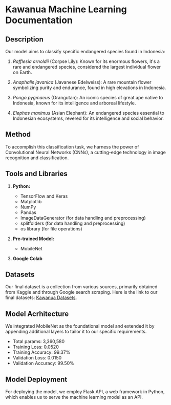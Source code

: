 # Kawanua Machine Learning Documentation

## Description
Our model aims to classify specific endangered species found in Indonesia:

1. *Rafflesia arnoldii* (Corpse Lily): Known for its enormous flowers, it's a rare and endangered species, considered the largest individual flower on Earth.

2. *Anaphalis javanica* (Javanese Edelweiss): A rare mountain flower symbolizing purity and endurance, found in high elevations in Indonesia.

3. *Pongo pygmaeus* (Orangutan): An iconic species of great ape native to Indonesia, known for its intelligence and arboreal lifestyle.

4. *Elephas maximus* (Asian Elephant): An endangered species essential to Indonesian ecosystems, revered for its intelligence and social behavior.

## Method
To accomplish this classification task, we harness the power of Convolutional Neural Networks (CNNs), a cutting-edge technology in image recognition and classification.

## Tools and Libraries
1. **Python:**
   - TensorFlow and Keras
   - Matplotlib
   - NumPy
   - Pandas
   - ImageDataGenerator (for data handling and preprocessing)
   - splitfolders (for data handling and preprocessing)
   - os library (for file operations)

2. **Pre-trained Model:**
   - MobileNet

3. **Google Colab**

## Datasets
Our final dataset is a collection from various sources, primarily obtained from Kaggle and through Google search scraping. Here is the link to our final datasets: [Kawanua Datasets](https://github.com/Kawanua-project/Kawanua-ML/Datasets).

## Model Acrhitecture
We integrated MobileNet as the foundational model and extended it by appending additional layers to tailor it to our specific requirements.

- Total params: 3,360,580
- Training Loss: 0.0520
- Training Accuracy: 99.37%
- Validation Loss: 0.0150
- Validation Accuracy: 99.50%

## Model Deployment
For deploying the model, we employ Flask API, a web framework in Python, which enables us to serve the machine learning model as an API.

